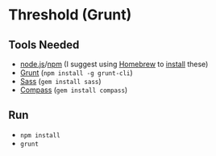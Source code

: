 # Threshold (Grunt)

## Tools Needed
- [node.js](http://nodejs.org/)/[npm](https://npmjs.org/) (I suggest using [Homebrew](http://brew.sh/) to [install](http://madebyhoundstooth.com/blog/install-node-with-homebrew-on-os-x/) these)
- [Grunt](http://gruntjs.com/) (`npm install -g grunt-cli`)
- [Sass](http://sass-lang.com/) (`gem install sass`)
- [Compass](http://compass-style.org/) (`gem install compass`)

## Run
- `npm install`
- `grunt`